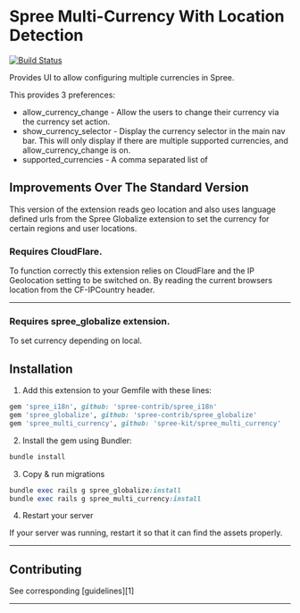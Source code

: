 # Spree Multi-Currency With Location Detection

[![Build Status](https://travis-ci.org/MatthewKennedy/spree_multi_currency.svg?branch=master)](https://travis-ci.org/MatthewKennedy/spree_multi_currency)

Provides UI to allow configuring multiple currencies in Spree.

This provides 3 preferences:

* allow_currency_change - Allow the users to change their currency via the currency set action.
* show_currency_selector - Display the currency selector in the main nav bar.  This will only display if there are multiple supported currencies, and allow_currency_change is on.
* supported_currencies - A comma separated list of


## Improvements Over The Standard Version
This version of the extension reads geo location and also uses language defined urls from the Spree Globalize extension to set the currency for certain regions and user locations.

### Requires CloudFlare.
To function correctly this extension relies on CloudFlare and the IP Geolocation setting to be switched on. By reading the current browsers location from the CF-IPCountry header.

---

### Requires spree_globalize extension.
To set currency depending on local.

## Installation

1. Add this extension to your Gemfile with these lines:

  ```ruby
  gem 'spree_i18n', github: 'spree-contrib/spree_i18n'
  gem 'spree_globalize', github: 'spree-contrib/spree_globalize'
  gem 'spree_multi_currency', github: 'spree-kit/spree_multi_currency'
  ```

2. Install the gem using Bundler:
  ```ruby
  bundle install
  ```

3. Copy & run migrations
  ```ruby
  bundle exec rails g spree_globalize:install
  bundle exec rails g spree_multi_currency:install
  ```

4. Restart your server

  If your server was running, restart it so that it can find the assets properly.

---

## Contributing

See corresponding [guidelines][1]

---
